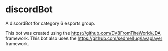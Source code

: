 # discordBot
A discordBot for category 6 esports group.

This bot was created using the https://github.com/DV8FromTheWorld/JDA framework. 
This bot also uses the https://github.com/sedmelluq/lavaplayer framework.
